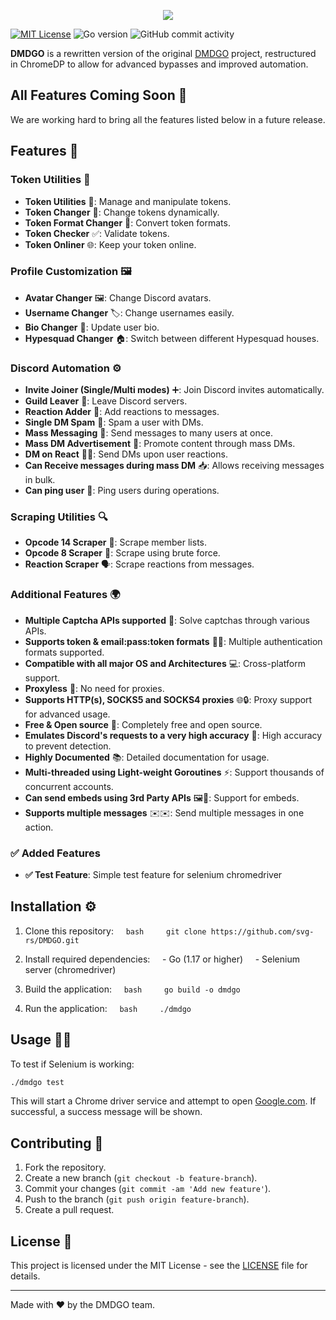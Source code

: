 <p align="center">
  <img src="https://i.imgur.com/eOu22G1.png">
 </p>




[![MIT License](https://img.shields.io/badge/License-MIT-green.svg)](https://choosealicense.com/licenses/mit/) ![Go version](https://img.shields.io/github/go-mod/go-version/svg-rs/DMDGO)
![GitHub commit activity](https://img.shields.io/github/commit-activity/w/svg-rs/DMDGO)


**DMDGO** is a rewritten version of the original [DMDGO](https://github.com/V4NSH4J/discord-mass-DM-GO) project, restructured in ChromeDP to allow for advanced bypasses and improved automation.

## All Features Coming Soon 🚀

We are working hard to bring all the features listed below in a future release.

## Features 🌟

### Token Utilities 🔑
- **Token Utilities** 🔧: Manage and manipulate tokens.
- **Token Changer** 🔄: Change tokens dynamically.
- **Token Format Changer** 🔄: Convert token formats.
- **Token Checker** ✅: Validate tokens.
- **Token Onliner** 🌐: Keep your token online.

### Profile Customization 🖼
- **Avatar Changer** 🖼: Change Discord avatars.
- **Username Changer** 🏷️: Change usernames easily.
- **Bio Changer** 📝: Update user bio.
- **Hypesquad Changer** 🏠: Switch between different Hypesquad houses.

### Discord Automation ⚙️
- **Invite Joiner (Single/Multi modes)** ➕: Join Discord invites automatically.
- **Guild Leaver** 👋: Leave Discord servers.
- **Reaction Adder** 💬: Add reactions to messages.
- **Single DM Spam** 📩: Spam a user with DMs.
- **Mass Messaging** 💌: Send messages to many users at once.
- **Mass DM Advertisement** 📣: Promote content through mass DMs.
- **DM on React** 📩🔄: Send DMs upon user reactions.
- **Can Receive messages during mass DM** 📥: Allows receiving messages in bulk.
- **Can ping user** 📲: Ping users during operations.

### Scraping Utilities 🔍
- **Opcode 14 Scraper** 📝: Scrape member lists.
- **Opcode 8 Scraper** 🔨: Scrape using brute force.
- **Reaction Scraper** 🗣️: Scrape reactions from messages.

### Additional Features 🌍
- **Multiple Captcha APIs supported** 🧩: Solve captchas through various APIs.
- **Supports token & email:pass:token formats** 📧🔑: Multiple authentication formats supported.
- **Compatible with all major OS and Architectures** 💻: Cross-platform support.
- **Proxyless** 🚫: No need for proxies.
- **Supports HTTP(s), SOCKS5 and SOCKS4 proxies** 🌐🔒: Proxy support for advanced usage.
- **Free & Open source** 🎉: Completely free and open source.
- **Emulates Discord's requests to a very high accuracy** 🎯: High accuracy to prevent detection.
- **Highly Documented** 📚: Detailed documentation for usage.
- **Multi-threaded using Light-weight Goroutines** ⚡: Support thousands of concurrent accounts.
- **Can send embeds using 3rd Party APIs** 🖼️📡: Support for embeds.
- **Supports multiple messages** ✉️✉️: Send multiple messages in one action.

### ✅ Added Features
- **✅ Test Feature**: Simple test feature for selenium chromedriver

## Installation ⚙️

1. Clone this repository:
    ```bash
    git clone https://github.com/svg-rs/DMDGO.git
    ```

2. Install required dependencies:
    - Go (1.17 or higher)
    - Selenium server (chromedriver)

3. Build the application:
    ```bash
    go build -o dmdgo
    ```

4. Run the application:
    ```bash
    ./dmdgo
    ```

## Usage 🧑‍💻

To test if Selenium is working:

```bash
./dmdgo test
```

This will start a Chrome driver service and attempt to open [Google.com](http://www.google.com). If successful, a success message will be shown.

## Contributing 🤝

1. Fork the repository.
2. Create a new branch (`git checkout -b feature-branch`).
3. Commit your changes (`git commit -am 'Add new feature'`).
4. Push to the branch (`git push origin feature-branch`).
5. Create a pull request.

## License 📝

This project is licensed under the MIT License - see the [LICENSE](LICENSE) file for details.

---

Made with ❤️ by the DMDGO team.



